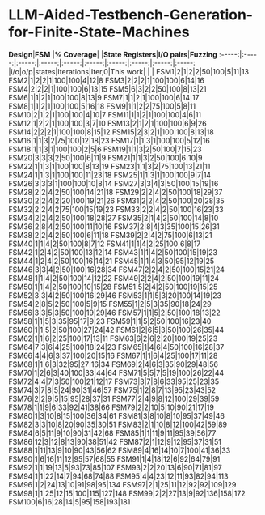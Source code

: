 # LLM-Aided-Testbench-Generation-for-Finite-State-Machines



**Design**|**FSM**   |**% Coverage**| |**State Registers**|**I/O pairs**|**Fuzzing**
:-----:|:-----:|:-----:|:-----:|:-----:|:-----:|:-----:|:-----:|:-----:|:-----:
 |i/o|o/p|states|Iterations|Iter,0|This work| | | 
FSM1|2|1|2|2|50|100|5|11|13
FSM2|1|2|2|1|100|100|4|12|8
FSM3|2|2|2|1|100|100|6|14|16
FSM4|2|2|2|1|100|100|6|13|15
FSM5|6|3|2|2|50|100|8|13|21
FSM6|1|1|2|1|100|100|8|13|9
FSM7|1|1|2|1|100|100|6|14|17
FSM8|1|1|2|1|100|100|5|16|18
FSM9|1|1|2|2|75|100|5|8|11
FSM10|2|1|2|1|100|100|4|10|7
FSM11|1|1|2|1|100|100|4|6|11
FSM12|1|2|2|1|100|100|3|7|10
FSM13|2|1|2|1|100|100|6|9|26
FSM14|2|2|2|1|100|100|8|15|12
FSM15|2|3|2|1|100|100|8|13|18
FSM16|1|1|3|2|75|100|12|18|23
FSM17|1|1|3|1|100|100|5|12|16
FSM18|1|1|3|1|100|100|2|5|6
FSM19|1|1|3|2|50|100|7|15|23
FSM20|3|3|3|2|50|100|6|11|9
FSM21|1|1|3|2|50|100|6|10|9
FSM22|1|1|3|1|100|100|8|13|19
FSM23|1|1|3|2|75|100|13|21|11
FSM24|1|1|3|1|100|100|11|23|18
FSM25|1|1|3|1|100|100|9|7|14
FSM26|3|3|3|1|100|100|10|8|14
FSM27|3|3|4|3|50|100|15|19|16
FSM28|2|2|4|2|50|100|14|21|18
FSM29|2|2|4|2|50|100|18|29|37
FSM30|2|2|4|2|20|100|19|21|26
FSM31|2|2|4|2|50|100|20|28|35
FSM32|2|2|4|2|75|100|15|19|23
FSM33|2|2|4|2|50|100|16|23|33
FSM34|2|2|4|2|50|100|18|28|27
FSM35|2|1|4|2|50|100|14|8|10
FSM36|2|8|4|2|50|100|11|10|16
FSM37|2|8|4|3|35|100|15|26|31
FSM38|2|2|4|2|50|100|6|11|18
FSM39|2|2|4|2|75|100|6|13|21
FSM40|1|1|4|2|50|100|8|7|12
FSM41|1|1|4|2|25|100|6|8|17
FSM42|1|2|4|2|50|100|13|12|14
FSM43|1|1|4|2|50|100|15|19|23
FSM44|1|2|4|2|50|100|16|14|21
FSM45|1|1|4|3|50|95|12|19|25
FSM46|3|3|4|2|50|100|16|28|34
FSM47|2|2|4|2|50|100|15|21|24
FSM48|1|1|4|2|50|100|14|12|22
FSM49|2|2|4|2|50|100|19|11|24
FSM50|1|1|4|2|50|100|10|15|28
FSM51|5|2|4|2|50|100|19|15|25
FSM52|3|3|4|2|50|100|16|29|46
FSM53|1|1|5|3|20|100|14|19|23
FSM54|2|8|5|2|50|100|5|9|15
FSM55|1|2|5|3|35|90|18|24|29
FSM56|3|3|5|3|50|100|19|29|46
FSM57|1|1|5|2|50|100|18|13|22
FSM58|1|1|5|3|35|95|17|9|23
FSM59|1|1|5|2|50|100|16|23|40
FSM60|1|1|5|2|50|100|27|24|42
FSM61|2|6|5|3|50|100|26|35|44
FSM62|1|1|6|2|25|100|17|13|11
FSM63|6|2|6|2|20|100|19|25|23
FSM64|7|3|6|4|25|100|18|24|23
FSM65|1|4|6|4|50|100|16|28|37
FSM66|4|4|6|3|37|100|20|15|16
FSM67|1|1|6|4|25|100|17|11|28
FSM68|1|1|6|3|32|95|27|16|34
FSM69|2|4|6|3|35|90|29|48|56
FSM70|1|2|6|3|40|100|33|44|64
FSM71|5|5|7|5|19|100|26|22|44
FSM72|4|4|7|3|50|100|21|12|17
FSM73|3|7|8|6|33|95|25|23|35
FSM74|3|7|8|5|24|90|31|46|57
FSM75|1|2|8|7|13|95|23|43|52
FSM76|2|2|9|5|15|95|28|37|31
FSM77|2|4|9|8|12|100|29|39|59
FSM78|1|1|9|6|33|92|41|38|66
FSM79|2|2|10|5|10|90|21|17|19
FSM80|1|3|10|8|15|100|36|34|61
FSM81|3|8|10|8|10|95|37|49|46
FSM82|3|3|10|8|20|90|35|30|51
FSM83|2|1|10|8|12|100|42|59|89
FSM84|6|5|11|9|10|90|31|42|68
FSM85|1|1|11|9|11|95|39|56|77
FSM86|12|3|12|8|13|90|38|51|42
FSM87|2|1|12|9|12|95|37|31|51
FSM88|1|11|13|9|10|90|43|56|62
FSM89|4|16|14|10|7|100|41|36|33
FSM90|1|6|16|11|12|95|57|68|55
FSM91|1|4|18|12|6|92|64|79|91
FSM92|1|1|19|13|5|93|73|85|107
FSM93|2|2|20|13|6|90|71|81|97
FSM94|1|1|22|14|7|94|68|74|88
FSM95|4|4|23|12|11|93|82|94|113
FSM96|1|2|24|13|10|91|98|95|134
FSM97|2|1|25|11|12|92|92|109|129
FSM98|1|1|25|12|15|100|115|127|148
FSM99|2|2|27|13|9|92|136|158|172
FSM100|6|16|28|14|5|95|158|193|181
